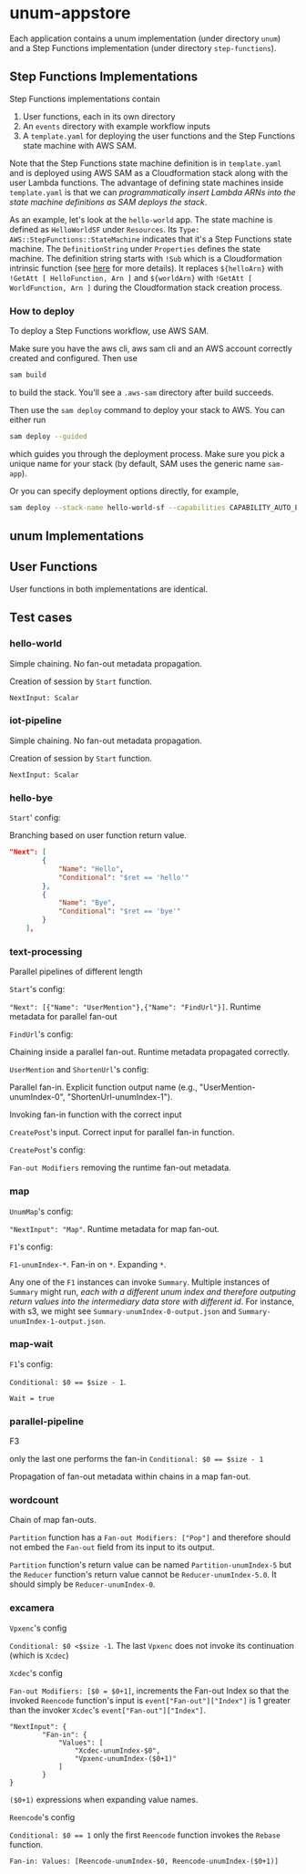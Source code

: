 # unum-appstore

Each application contains a unum implementation (under directory `unum`) and a
Step Functions implementation (under directory `step-functions`).

## Step Functions Implementations

Step Functions implementations contain

  1. User functions, each in its own directory
  2. An `events` directory with example workflow inputs
  3. A `template.yaml` for deploying the user functions and the Step Functions
     state machine with AWS SAM.

Note that the Step Functions state machine definition is in `template.yaml` and
is deployed using AWS SAM as a Cloudformation stack along with the user Lambda
functions. The advantage of defining state machines inside `template.yaml` is
that we can *programmatically insert Lambda ARNs into the state machine
definitions as SAM deploys the stack*.

As an example, let's look at the `hello-world` app. The state machine is defined
as `HelloWorldSF` under `Resources`. Its `Type:
AWS::StepFunctions::StateMachine` indicates that it's a Step Functions state
machine. The `DefinitionString` under `Properties` defines the state machine.
The definition string starts with `!Sub` which is a Cloudformation intrinsic
function (see
[here](https://docs.aws.amazon.com/AWSCloudFormation/latest/UserGuide/intrinsic-function-reference-sub.html)
for more details). It replaces `${helloArn}` with `!GetAtt [ HelloFunction, Arn
]` and `${worldArn}` with `!GetAtt [ WorldFunction, Arn ]` during the
Cloudformation stack creation process.

### How to deploy

To deploy a Step Functions workflow, use AWS SAM.

Make sure you have the aws cli, aws sam cli and an AWS account correctly created
and configured. Then use

```bash
sam build
```

to build the stack. You'll see a `.aws-sam` directory after build succeeds.

Then use the `sam deploy` command to deploy your stack to AWS. You can either
run

```bash
sam deploy --guided
```

which guides you through the deployment process. Make sure you pick a unique
name for your stack (by default, SAM uses the generic name `sam-app`).

Or you can specify deployment options directly, for example,

```bash
sam deploy --stack-name hello-world-sf --capabilities CAPABILITY_AUTO_EXPAND CAPABILITY_IAM --s3-bucket aws-sam-cli-managed-default-samclisourcebucket-1p6wkdqwc2lfe --region us-west-1 --s3-prefix hello-world-sf
```


## unum Implementations

## User Functions

User functions in both implementations are identical.

## Test cases

### hello-world

Simple chaining. No fan-out metadata propagation.

Creation of session by `Start` function.

`NextInput: Scalar` 

### iot-pipeline

Simple chaining. No fan-out metadata propagation.

Creation of session by `Start` function.

`NextInput: Scalar` 

### hello-bye

`Start`' config:

Branching based on user function return value.

```json
"Next": [
		{
			"Name": "Hello",
			"Conditional": "$ret == 'hello'"
		},
		{
			"Name": "Bye",
			"Conditional": "$ret == 'bye'"
		}
	],
```

### text-processing

Parallel pipelines of different length

`Start`'s config:

`"Next": [{"Name": "UserMention"},{"Name": "FindUrl"}]`. Runtime metadata for parallel fan-out

`FindUrl`'s config:

Chaining inside a parallel fan-out. Runtime metadata propagated correctly.

`UserMention` and `ShortenUrl`'s config:

Parallel fan-in. Explicit function output name (e.g., "UserMention-unumIndex-0", "ShortenUrl-unumIndex-1").

Invoking fan-in function with the correct input

`CreatePost`'s input. Correct input for parallel fan-in function.

`CreatePost`'s config:

`Fan-out Modifiers` removing the runtime fan-out metadata.

### map

`UnumMap`'s config:

`"NextInput": "Map"`. Runtime metadata for map fan-out.

`F1`'s config:

`F1-unumIndex-*`. Fan-in on `*`. Expanding `*`.

Any one of the `F1` instances can invoke `Summary`. Multiple instances of `Summary` might run, *each with a different unum index and therefore outputing return values into the intermediary data store with different id*. For instance, with s3, we might see `Summary-unumIndex-0-output.json` and `Summary-unumIndex-1-output.json`.

### map-wait

`F1`'s config:

`Conditional: $0 == $size - 1`.

`Wait = true`

### parallel-pipeline

F3

only the last one performs the fan-in `Conditional: $0 == $size - 1`

Propagation of fan-out metadata within chains in a map fan-out.


### wordcount

Chain of map fan-outs.

`Partition` function has a `Fan-out Modifiers: ["Pop"]` and therefore should not embed the `Fan-out` field from its input to its output.

`Partition` function's return value can be named `Partition-unumIndex-5` but the `Reducer` function's return value cannot be `Reducer-unumIndex-5.0`. It should simply be `Reducer-unumIndex-0`.

### excamera

`Vpxenc`'s config

`Conditional: $0 <$size -1`. The last `Vpxenc` does not invoke its continuation (which is `Xcdec`)

`Xcdec`'s config

`Fan-out Modifiers: [$0 = $0+1]`, increments the Fan-out Index so that the invoked `Reencode` function's input is `event["Fan-out"]["Index"]` is 1 greater than the invoker `Xcdec`'s `event["Fan-out"]["Index"]`.

```
"NextInput": {
        "Fan-in": {
            "Values": [
                "Xcdec-unumIndex-$0",
                "Vpxenc-unumIndex-($0+1)"
            ]
        }
}
```

`($0+1)` expressions when expanding value names.



`Reencode`'s config

`Conditional: $0 == 1` only the first `Reencode` function invokes the `Rebase` function.

`Fan-in: Values: [Reencode-unumIndex-$0, Reencode-unumIndex-($0+1)]`







